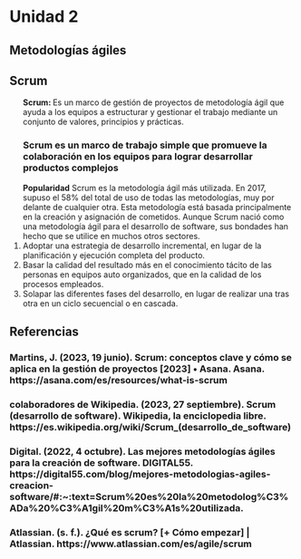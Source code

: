 <!DOCTYPE html>
<html lang="es">
<body>

   <h1>Unidad 2</h1>
    <h2>Metodologías ágiles</h2>
    <h2>Scrum</h2>

 <ol>
     <b>Scrum: </b>
     Es un marco de gestión de proyectos de metodología ágil que ayuda a los equipos a estructurar y gestionar el trabajo mediante un conjunto de valores, principios y prácticas.
     <h3>Scrum es un marco de trabajo simple que promueve la colaboración en los equipos para lograr desarrollar productos complejos</h3>
     <b>Popularidad</b>
     Scrum es la metodología ágil más utilizada. En 2017, supuso el 58% del total de uso de todas las metodologías, muy por delante de cualquier otra. Esta metodología está basada principalmente en la creación y asignación de cometidos.
     Aunque Scrum nació como una metodología ágil para el desarrollo de software, sus bondades han hecho que se utilice en muchos otros sectores.
     <li>
     Adoptar una estrategia de desarrollo incremental, en lugar de la planificación y ejecución completa del producto.</li>
     <li>
      Basar la calidad del resultado más en el conocimiento tácito de las personas en equipos auto organizados, que en la calidad de los procesos empleados.</li>
      <li>
      Solapar las diferentes fases del desarrollo, en lugar de realizar una tras otra en un ciclo secuencial o en cascada.</li>
    </ol>
    <h2>Referencias</h2>
    <h3>Martins, J. (2023, 19 junio). Scrum: conceptos clave y cómo se aplica en la gestión de proyectos [2023] • Asana. Asana. https://asana.com/es/resources/what-is-scrum</h3>
    <h3>colaboradores de Wikipedia. (2023, 27 septiembre). Scrum (desarrollo de software). Wikipedia, la enciclopedia libre. https://es.wikipedia.org/wiki/Scrum_(desarrollo_de_software)</h3>
    <h3>Digital. (2022, 4 octubre). Las mejores metodologías ágiles para la creación de software. DIGITAL55. https://digital55.com/blog/mejores-metodologias-agiles-creacion-software/#:~:text=Scrum%20es%20la%20metodolog%C3%ADa%20%C3%A1gil%20m%C3%A1s%20utilizada.
    <h3>Atlassian. (s. f.). ¿Qué es scrum? [+ Cómo empezar] | Atlassian. https://www.atlassian.com/es/agile/scrum</h3>
</h3>

</body>
</html>
